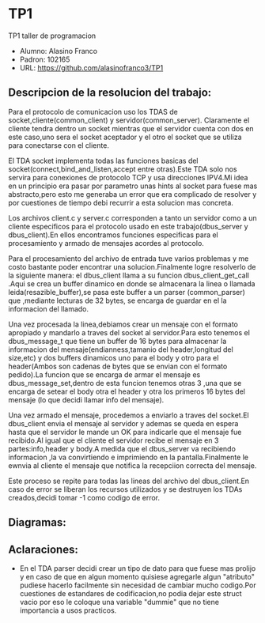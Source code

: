 # TP1
TP1 taller de programacion

* Alumno: Alasino Franco
* Padron: 102165
* URL: https://github.com/alasinofranco3/TP1

## Descripcion de la resolucion del trabajo:
Para el protocolo de comunicacion uso los TDAS de socket,cliente(common_client) y servidor(common_server).
Claramente el cliente tendra dentro un socket mientras que el servidor cuenta con dos en este caso,uno sera el socket aceptador y el otro el socket que se utiliza para conectarse con el cliente.

El TDA socket implementa todas las funciones basicas del socket(connect,bind_and_listen,accept entre otras).Este TDA solo nos servira para conexiones de protocolo TCP y usa direcciones IPV4.Mi idea en un principio era pasar por parametro unas hints al socket para fuese mas abstracto,pero esto me generaba un error que era complicado de resolver y por cuestiones de tiempo debi recurrir a esta solucion mas concreta.

Los archivos client.c y server.c corresponden a tanto un servidor como a un cliente especificos para el protocolo usado en este trabajo(dbus_server y dbus_client).En ellos encontramos funciones especificas para el procesamiento y armado de mensajes acordes al protocolo.

Para el procesamiento del archivo de entrada tuve varios problemas y me costo bastante poder encontrar una solucion.Finalmente logre resolverlo de la siguiente manera: el dbus_client llama a su funcion dbus_client_get_call .Aqui se crea un buffer dinamico en donde se almacenara la linea o llamada leida(resazible_buffer),se pasa este buffer a un parser (common_parser) que ,mediante lecturas de 32 bytes, se encarga de guardar  en el la informacion del llamado. 

Una vez procesada la linea,debiamos crear un mensaje con el formato apropiado y mandarlo a traves del socket al servidor.Para esto tenemos el dbus_message_t que tiene un buffer de 16 bytes para almacenar la informacion del mensaje(endianness,tamanio del header,longitud del size,etc) y dos buffers dinamicos uno para el body y otro para el header(Ambos son cadenas de bytes que se envian con el formato pedido).La funcion que se encarga de armar el mensaje es dbus_message_set,dentro de esta funcion tenemos otras 3 ,una que se encarga de setear el body otra el header y otra los primeros 16 bytes del mensaje (lo que decidi llamar info del mensaje).

Una vez armado el mensaje, procedemos a enviarlo a traves del socket.El dbus_client envia el mensaje al servidor y ademas se queda en espera hasta que el servidor le mande un OK para indicarle que el mensaje fue recibido.Al igual que el cliente el servidor recibe el mensaje en 3 partes:info,header y body.A medida que el dbus_server va recibiendo informacion ,la va convirtiendo e imprimiendo en la pantalla.Finalmente le ewnvia al cliente el mensaje  que notifica la recepciion correcta del mensaje.

Este proceso se repite para todas las lineas del archivo del dbus_client.En caso de error se liberan los recursos utilizados y se destruyen los TDAs creados,decidi tomar -1 como codigo de error.

## Diagramas:

## Aclaraciones:

* En el TDA parser decidi crear un tipo de dato para que fuese mas prolijo y en caso de que en algun momento quisiese agregarle algun "atributo" pudiese hacerlo facilmente sin necesidad de cambiar mucho codigo.Por cuestiones de estandares de codificacion,no podia dejar este struct vacio por eso le coloque una variable "dummie" que no tiene importancia a usos practicos.
